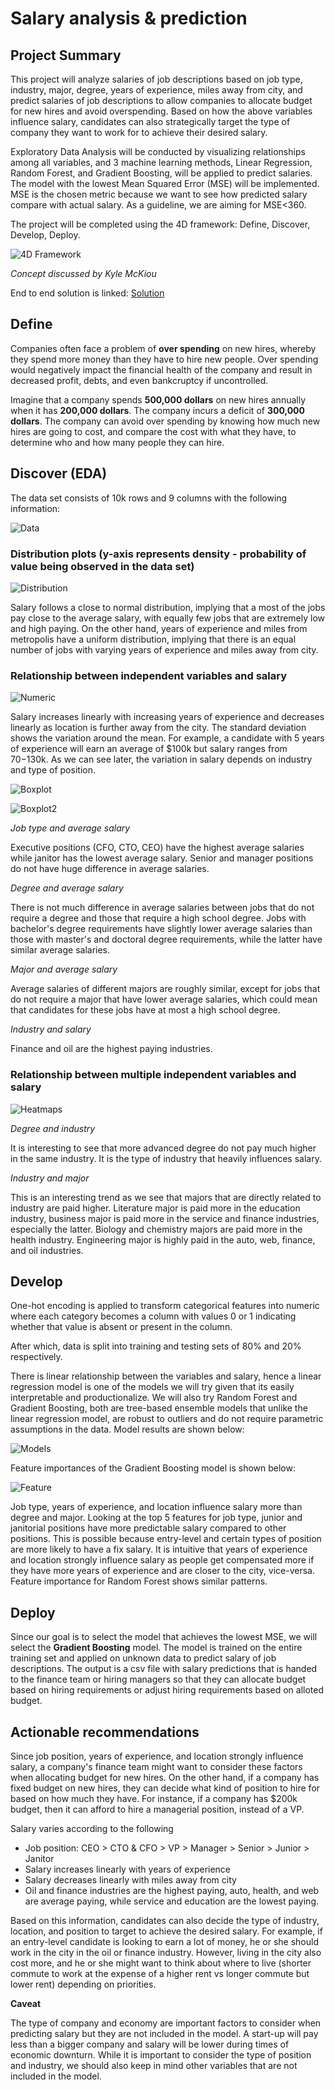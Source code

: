 # Salary analysis & prediction

## Project Summary

This project will analyze salaries of job descriptions based on job type, industry, major, degree, years of experience, miles away from city, and predict salaries of job descriptions to allow companies to allocate budget for new hires and avoid overspending. Based on how the above variables influence salary, candidates can also strategically target the type of company they want to work for to achieve their desired salary.

Exploratory Data Analysis will be conducted by visualizing relationships among all variables, and 3 machine learning methods, Linear Regression, Random Forest, and Gradient Boosting, will be applied to predict salaries. The model with the lowest Mean Squared Error (MSE) will be implemented. MSE is the chosen metric because we want to see how predicted salary compare with actual salary. As a guideline, we are aiming for MSE<360.

The project will be completed using the 4D framework: Define, Discover, Develop, Deploy.

![4D Framework](./images/4D_DS_framework.PNG)

*Concept discussed by Kyle McKiou*

End to end solution is linked: [Solution](https://github.com/tjeng/projects/blob/master/salary.ipynb)

## Define 

Companies often face a problem of **over spending** on new hires, whereby they spend more money than they have to hire new people. Over spending would negatively impact the financial health of the company and result in decreased profit, debts, and even bankcruptcy if uncontrolled. 

Imagine that a company spends **500,000 dollars** on new hires annually when it has **200,000 dollars**. The company incurs a deficit of **300,000 dollars**. The company can avoid over spending by knowing how much new hires are going to cost, and compare the cost with what they have, to determine who and how many people they can hire.

## Discover (EDA)

The data set consists of 10k rows and 9 columns with the following information:

![Data](./images/data.PNG)

### Distribution plots (y-axis represents density - probability of value being observed in the data set)

![Distribution](./images/dist.PNG)

Salary follows a close to normal distribution, implying that a most of the jobs pay close to the average salary, with equally few jobs that are extremely low and high paying. On the other hand, years of experience and miles from metropolis have a uniform distribution, implying that there is an equal number of jobs with varying years of experience and miles away from city.

### Relationship between independent variables and salary 

![Numeric](./images/numeric.png)

Salary increases linearly with increasing years of experience and decreases linearly as location is further away from the city. The standard deviation shows the variation around the mean. For example, a candidate with 5 years of experience will earn an average of $100k but salary ranges from $70-$130k. As we can see later, the variation in salary depends on industry and type of position.

![Boxplot](./images/boxplot1.PNG)

![Boxplot2](./images/boxplot2.PNG)

*Job type and average salary*

Executive positions (CFO, CTO, CEO) have the highest average salaries while janitor has the lowest average salary. Senior and manager positions do not have huge difference in average salaries.

*Degree and average salary*

There is not much difference in average salaries between jobs that do not require a degree and those that require a high school degree. Jobs with bachelor's degree requirements have slightly lower average salaries than those with master's and doctoral degree requirements, while the latter have similar average salaries.

*Major and average salary*

Average salaries of different majors are roughly similar, except for jobs that do not require a major that have lower average salaries, which could mean that candidates for these jobs have at most a high school degree.

*Industry and salary*

Finance and oil are the highest paying industries.

### Relationship between multiple independent variables and salary

![Heatmaps](./images/heatmap.png)

*Degree and industry*

It is interesting to see that more advanced degree do not pay much higher in the same industry. It is the type of industry that heavily influences salary.

*Industry and major*

This is an interesting trend as we see that majors that are directly related to industry are paid higher. Literature major is paid more in the education industry, business major is paid more in the service and finance industries, especially the latter. Biology and chemistry majors are paid more in the health industry. Engineering major is highly paid in the auto, web, finance, and oil industries.

## Develop

One-hot encoding is applied to transform categorical features into numeric where each category becomes a column with values 0 or 1 indicating whether that value is absent or present in the column. 

After which, data is split into training and testing sets of 80% and 20% respectively.

There is linear relationship between the variables and salary, hence a linear regression model is one of the models we will try given that its easily interpretable and productionalize. We will also try Random Forest and Gradient Boosting, both are tree-based ensemble models that unlike the linear regression model, are robust to outliers and do not require parametric assumptions in the data. Model results are shown below:

![Models](./images/model.png)

Feature importances of the Gradient Boosting model is shown below:

![Feature](./images/feature.PNG)

Job type, years of experience, and location influence salary more than degree and major. Looking at the top 5 features for job type, junior and janitorial positions have more predictable salary compared to other positions. This is possible because entry-level and certain types of position are more likely to have a fix salary. It is intuitive that years of experience and location strongly influence salary as people get compensated more if they have more years of experience and are closer to the city, vice-versa. Feature importance for Random Forest shows similar patterns.

## Deploy

Since our goal is to select the model that achieves the lowest MSE, we will select the **Gradient Boosting** model. The model is trained on the entire training set and applied on unknown data to predict salary of job descriptions. The output is a csv file with salary predictions that is handed to the finance team or hiring managers so that they can allocate budget based on hiring requirements or adjust hiring requirements based on alloted budget.

## Actionable recommendations

Since job position, years of experience, and location strongly influence salary, a company's finance team might want to consider these factors when allocating budget for new hires. On the other hand, if a company has fixed budget on new hires, they can decide what kind of position to hire for based on how much they have. For instance, if a company has $200k budget, then it can afford to hire a managerial position, instead of a VP.

Salary varies according to the following

- Job position: CEO > CTO & CFO > VP > Manager > Senior > Junior > Janitor
- Salary increases linearly with years of experience
- Salary decreases linearly with miles away from city
- Oil and finance industries are the highest paying, auto, health, and web are average paying, while service and education are the lowest paying.

Based on this information, candidates can also decide the type of industry, location, and position to target to achieve the desired salary. For example, if an entry-level candidate is looking to earn a lot of money, he or she should work in the city in the oil or finance industry. However, living in the city also cost more, and he or she might want to think about where to live (shorter commute to work at the expense of a higher rent vs longer commute but lower rent) depending on priorities.

**Caveat**

The type of company and economy are important factors to consider when predicting salary but they are not included in the model. A start-up will pay less than a bigger company and salary will be lower during times of economic downturn. While it is important to consider the type of position and industry, we should also keep in mind other variables that are not included in the model.
